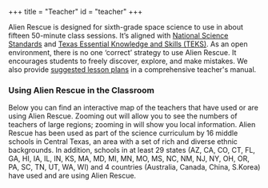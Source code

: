 +++
title = "Teacher"
id = "teacher"
+++

Alien Rescue is designed for sixth-grade space science to use in about fifteen 50-minute class sessions. It’s aligned with [National Science Standards](/pdf/AlienRescueNationalStandards.pdf) and [Texas Essential Knowledge and Skills (TEKS)](/pdf/TEKS_AlienRescue.pdf). As an open environment, there is no one ‘correct’ strategy to use Alien Rescue. It encourages students to freely discover, explore, and make mistakes. We also provide [suggested lesson plans](/pdf/Lesson_plans.pdf) in a comprehensive teacher's manual.

### Using Alien Rescue in the Classroom

Below you can find an interactive map of the teachers that have used or are using Alien Rescue. Zooming out will allow you to see the numbers of teachers of large regions; zooming in will show you local information. Alien Rescue has been used as part of the science curriculum by 16 middle schools in Central Texas, an area with a set of rich and diverse ethnic backgrounds. In addition, schools in at least 29 states (AZ, CA, CO, CT, FL, GA, HI, IA, IL, IN, KS, MA, MD, MI, MN, MO, MS, NC, NM, NJ, NY, OH, OR, PA, SC, TN, UT, WA, WI) and 4 countries (Australia, Canada, China, S.Korea) have used and are using Alien Rescue.
